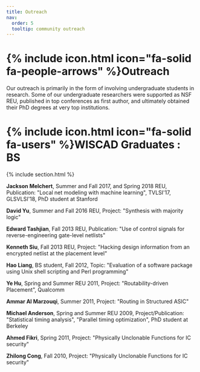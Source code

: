 ```yaml
---
title: Outreach
nav:
  order: 5
  tooltip: community outreach
---
```


# {% include icon.html icon="fa-solid fa-people-arrows" %}Outreach

Our outreach is primarily in the form of involving undergraduate students in research. Some of our undergraduate researchers were supported as NSF REU, published in top conferences as first author, and ultimately obtained their PhD degrees at very top institutions.

# {% include icon.html icon="fa-solid fa-users" %}WISCAD Graduates : BS

{% include section.html %}

**Jackson Melchert**, Summer and Fall 2017, and Spring 2018 REU, Publication: "Local net modeling with machine learning", TVLSI'17, GLSVLSI'18, PhD student at Stanford

**David Yu**, Summer and Fall 2016 REU, Project: "Synthesis with majority logic"

**Edward Tashjian**, Fall 2013 REU, Publication: "Use of control signals for reverse-engineering gate-level netlists"

**Kenneth Siu**, Fall 2013 REU, Project: "Hacking design information from an encrypted netlist at the placement level"

**Hao Liang**, BS student, Fall 2012, Topic: "Evaluation of a software package using Unix shell scripting and Perl programming"

**Ye Hu**, Spring and Summer REU 2011, Project: "Routability-driven Placement", Qualcomm

**Ammar Al Marzouqi**, Summer 2011, Project: "Routing in Structured ASIC"

**Michael Anderson**, Spring and Summer REU 2009, Project/Publication: "Statistical timing analysis", "Parallel timing optimization", PhD student at Berkeley

**Ahmed Fikri**, Spring 2011, Project: "Physically Unclonable Functions for IC security"

**Zhilong Cong**, Fall 2010, Project: "Physically Unclonable Functions for IC security"


